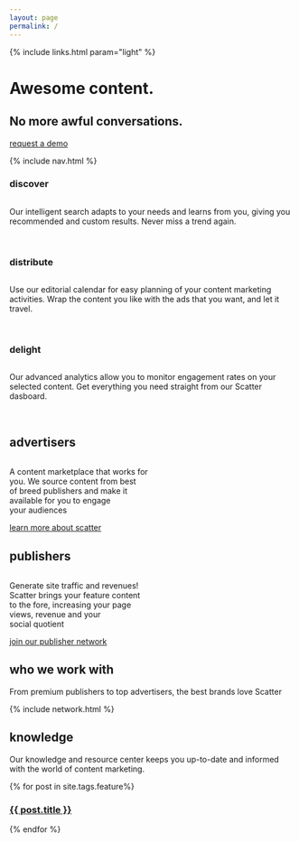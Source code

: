 ```yaml
---
layout: page
permalink: /
---
```


<!-- hero -->
<div id="hero" class="hero hero__homepage">
  <div class="hero-a">
    <div class="container">
      <div class="row header-trans hidden-xs">
        {% include links.html param="light" %}
      </div>
      <div class="hero-content tac">
        <h1 class="hd-1 mt">Awesome content.</h1>
      </div>
    </div>
  </div>
  <div class="hero-b tac">
    <h2 class="hd-1">No more awful conversations.</h2>
    <div class="breathe">
      <img src="{{ site.baseurl }}/img/hero-scatter-logo.png" alt="">
    </div>
    <div>
      <a href="#contact" class="btn btn-tertiary">request a demo</a>
    </div>
    <div class="hidden-xs skip tac">
      <a href="#content"><img src="{{ site.baseurl }}/img/i-arrow.png" alt=""></a>
    </div>
  </div>
</div>
<!-- /hero -->

{% include nav.html %}

<!-- intro -->
<div id="intro" class="section scatter">
  <div class="container tac">
    <div class="row mt">
      <div class="col-xs-4 arrow-r">
        <div class="brief tac">
          <h3 class="hd-3">discover</h3>
          <img src="{{ site.baseurl }}/img/i-discover.png" alt="">
          <p class="hidden-xs">Our intelligent search adapts to your needs and learns from you, giving you recommended and custom results. Never miss a trend again.</p>
          <span class="hidden-xs screenshot">
            <a href="#"><img src="{{ site.baseurl }}/img/i-discover-1.jpg" alt=""></a>
            <a href="#" class="ml"><img src="{{ site.baseurl }}/img/i-discover-2.jpg" alt=""></a></span>
        </div>
      </div>
      <div class="col-xs-4 arrow-r">
        <div class="brief tac">
          <h3 class="hd-3">distribute</h3>
          <img src="{{ site.baseurl }}/img/i-distribute.png" alt="">
          <p class="hidden-xs">Use our editorial calendar for easy planning of your content marketing activities. Wrap the content you like with the ads that you want, and let it travel.</p>
          <span class="hidden-xs screenshot">
            <a href="#"><img src="{{ site.baseurl }}/img/i-distribute-1.jpg" alt=""></a>
            <a href="#" class="ml"><img src="{{ site.baseurl }}/img/i-distribute-2.jpg" alt=""></a></span>
        </div>
      </div>
      <div class="col-xs-4">
        <div class="brief tac">
          <h3 class="hd-3">delight</h3>
          <img src="{{ site.baseurl }}/img/i-delight.png" alt="">
          <p class="hidden-xs">Our advanced analytics allow you to monitor engagement rates on your selected content. Get everything you need straight from our Scatter dasboard.</p>
          <span class="hidden-xs screenshot">
            <a href="#"><img src="{{ site.baseurl }}/img/i-delight-1.jpg" alt=""></a>
            <a href="#" class="ml"><img src="{{ site.baseurl }}/img/i-delight-2.jpg" alt=""></a></span>
        </div>
      </div>
    </div>
  </div>
</div>
<!-- /intro -->

<!-- section-1 -->
<div id="section-1" class="section">
  <div class="container star">
    <div class="row tac">
      <div class="col-md-6">
        <div class="advertisers">
          <div class="circle arrow-double">
            <h2 class="hd-2">advertisers</h2>
            <img src="{{ site.baseurl }}/img/i-advertisers.png" alt="">
            <p class="brief-text">
              A content marketplace that works for <br>
              you. We source content from best <br>
              of breed publishers and make it <br>
              available for you to engage <br>
              your audiences
            </p>
          </div>
          <div class="pb"><a href="{{ site.baseurl }}/advertisers" class="btn btn-tertiary">learn more about scatter</a></div>
        </div>
      </div>
      <div class="col-md-6">
        <div class="publishers">
          <div class="circle circle-secondary">
            <h2 class="hd-2">publishers</h2>
            <img src="{{ site.baseurl }}/img/i-publishers.png" alt="">
            <p class="brief-text">
              Generate site traffic and revenues! <br>
              Scatter brings your feature content <br>
              to the fore, increasing your page <br>
              views, revenue and your <br>
              social quotient
            </p>
          </div>
          <div class="pb"><a href="{{ site.baseurl }}/publishers" class="btn btn-tertiary">join our publisher network</a></div>
        </div>
      </div>
    </div>
  </div>
</div>
<!-- /section-1 -->

<div class="section scatter">
  <div class="container tac">
    <h2 class="hd-2">who we work with</h2>
    <p class="brief-text">From premium publishers to top advertisers, the best brands love Scatter</p>
    {% include network.html %}
  </div>
</div>

<div class="section section-gray tac">
  <h2 class="hd-2">knowledge</h2>
  <p class="mb">Our knowledge and resource center keeps you up-to-date and informed with the world of content marketing.</p>
  <div class="container">
    <div class="row mb">
      {% for post in site.tags.feature%}
      <div class="col-md-4 mb">
        <a href="{{ site.baseurl }}{{ post.url }}">
          <div class="article article-sm tac" style="background-image:url('{{ site.baseurl }}/img/articles/{{post.image}}')">
            <h3>{{ post.title }}</h3>
          </div>
        </a>
      </div>
      {% endfor %}
    </div>
  </div>
</div>
